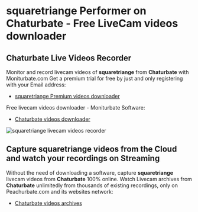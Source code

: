 # squaretriange Performer on Chaturbate - Free LiveCam videos downloader

## Chaturbate Live Videos Recorder

Monitor and record livecam videos of **squaretriange** from **Chaturbate** with Moniturbate.com
Get a premium trial for free by just and only registering with your Email address:
* [squaretriange Premium videos downloader](https://moniturbate.com/request-demo-licence-key.html)

Free livecam videos downloader - Moniturbate Software:
* [Chaturbate videos downloader](https://moniturbate.com/moniturbate-download-software.html)

![squaretriange livecam videos recorder](https://peachurnet.com/templates/moniturbate-software.png)


## Capture squaretriange videos from the Cloud and watch your recordings on Streaming

Without the need of downloading a software, capture **squaretriange** livecam videos from **Chaturbate** 100% online.
Watch Livecam archives from **Chaturbate** unlimitedly from thousands of existing recordings, only on Peachurbate.com and its websites network:
* [Chaturbate videos archives](https://peachurnet.com/)